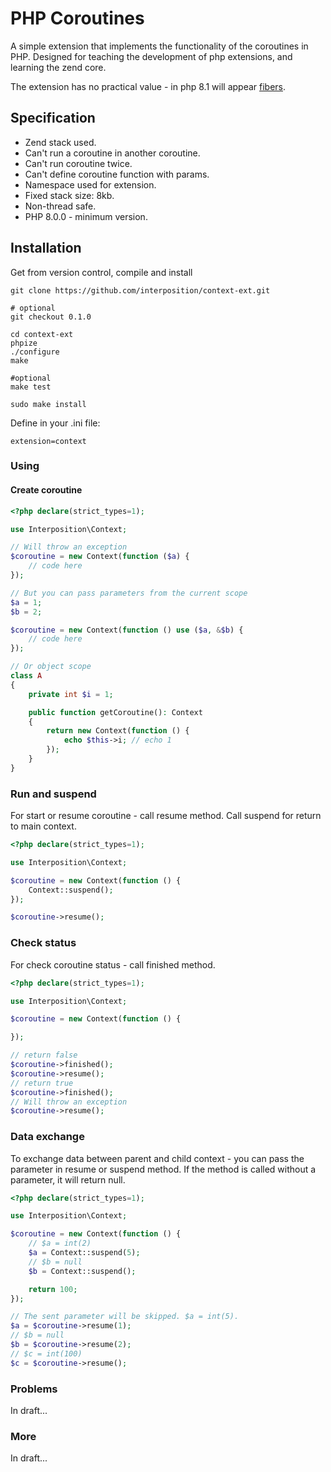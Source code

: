# PHP Coroutines

A simple extension that implements the functionality of the coroutines in PHP.
Designed for teaching the development of php extensions, and learning the zend core.

The extension has no practical value - in php 8.1 will appear [fibers](https://wiki.php.net/rfc/fibers).

## Specification

- Zend stack used.
- Can't run a coroutine in another coroutine.
- Can't run coroutine twice.
- Can't define coroutine function with params.
- Namespace used for extension.
- Fixed stack size: 8kb.
- Non-thread safe.
- PHP 8.0.0 - minimum version.

## Installation

Get from version control, compile and install

```
git clone https://github.com/interposition/context-ext.git

# optional
git checkout 0.1.0

cd context-ext
phpize
./configure
make

#optional
make test

sudo make install
```
Define in your .ini file:

```
extension=context
```
### Using

#### Create coroutine
```php
<?php declare(strict_types=1);

use Interposition\Context;

// Will throw an exception
$coroutine = new Context(function ($a) {
    // code here
});

// But you can pass parameters from the current scope
$a = 1;
$b = 2;

$coroutine = new Context(function () use ($a, &$b) {
    // code here
});

// Or object scope
class A
{
    private int $i = 1;

    public function getCoroutine(): Context
    {
        return new Context(function () {
            echo $this->i; // echo 1
        });
    }
}
```

### Run and suspend

For start or resume coroutine - call resume method. Call suspend for return to main context.
```php
<?php declare(strict_types=1);

use Interposition\Context;

$coroutine = new Context(function () {
    Context::suspend();
});

$coroutine->resume();

```

### Check status

For check coroutine status - call finished method.

```php
<?php declare(strict_types=1);

use Interposition\Context;

$coroutine = new Context(function () {

});

// return false
$coroutine->finished();
$coroutine->resume();
// return true
$coroutine->finished();
// Will throw an exception
$coroutine->resume();

```

### Data exchange
To exchange data between parent and child context
\- you can pass the parameter in resume or suspend method.
If the method is called without a parameter, it will return null.

```php
<?php declare(strict_types=1);

use Interposition\Context;

$coroutine = new Context(function () {
    // $a = int(2)
    $a = Context::suspend(5);
    // $b = null
    $b = Context::suspend();

    return 100;
});

// The sent parameter will be skipped. $a = int(5).
$a = $coroutine->resume(1);
// $b = null
$b = $coroutine->resume(2);
// $c = int(100)
$c = $coroutine->resume();
```

### Problems
In draft...
### More
In draft...
